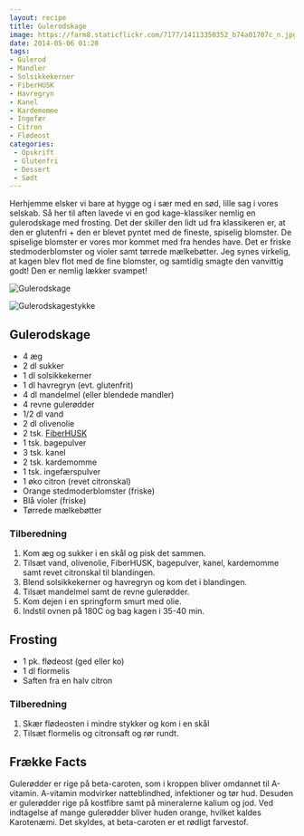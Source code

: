 ```yaml
---
layout: recipe
title: Gulerodskage
image: https://farm8.staticflickr.com/7177/14113350352_b74a01707c_n.jpg
date: 2014-05-06 01:20
tags:
- Gulerod
- Mandler
- Solsikkekerner
- FiberHUSK
- Havregryn
- Kanel
- Kardemomme
- Ingefær
- Citron
- Flødeost
categories:
 - Opskrift
 - Glutenfri
 - Dessert
 - Sødt
---
```


Herhjemme elsker vi bare at hygge og i sær med en sød, lille sag i vores selskab. Så her til aften lavede vi en god kage-klassiker nemlig en gulerodskage med frosting. Det der skiller den lidt ud fra klassikeren er, at den er glutenfri + den er blevet pyntet med de fineste, spiselig blomster. De spiselige blomster er vores mor kommet med fra hendes have. Det er friske stedmoderblomster og violer samt tørrede mælkebøtter. Jeg synes virkelig, at kagen blev flot med de fine blomster, og samtidig smagte den vanvittig godt! Den er nemlig lækker svampet!

![Gulerodskage](https://farm8.staticflickr.com/7177/14113350352_b74a01707c_z.jpg)

![Gulerodskagestykke](https://farm3.staticflickr.com/2926/13929763719_f8ebb61e73_o.png)


## Gulerodskage
- 4 æg
- 2 dl sukker
- 1 dl solsikkekerner
- 1 dl havregryn (evt. glutenfrit)
- 4 dl mandelmel (eller blendede mandler)
- 4 revne gulerødder
- 1/2 dl vand
- 2 dl olivenolie
- 2 tsk. [FiberHUSK](http://husk.dk/)
- 1 tsk. bagepulver
- 3 tsk. kanel
- 2 tsk. kardemomme
- 1 tsk. ingefærspulver
- 1 øko citron (revet citronskal)
- Orange stedmoderblomster (friske)
- Blå violer (friske)
- Tørrede mælkebøtter

### Tilberedning
1. Kom æg og sukker i en skål og pisk det sammen. 
2. Tilsæt vand, olivenolie, FiberHUSK, bagepulver, kanel, kardemomme samt revet citronskal til blandingen. 
3. Blend solsikkekerner og havregryn og kom det i blandingen. 
4. Tilsæt mandelmel samt de revne gulerødder.
5. Kom dejen i en springform smurt med olie.
6. Indstil ovnen på 180C og bag kagen i 35-40 min.

## Frosting
- 1 pk. flødeost (ged eller ko)
- 1 dl flormelis
- Saften fra en halv citron



### Tilberedning
1. Skær flødeosten i mindre stykker og kom i en skål
2. Tilsæt flormelis og citronsaft og rør rundt.












## Frække Facts
Gulerødder er rige på beta-caroten, som i kroppen bliver omdannet til A-vitamin. A-vitamin modvirker natteblindhed, infektioner og tør hud. Desuden er gulerødder rige på kostfibre samt på mineralerne kalium og jod. Ved indtagelse af mange gulerødder bliver huden orange, hvilket kaldes Karotenæmi. Det skyldes, at beta-caroten er et rødligt farvestof.
